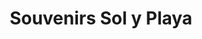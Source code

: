 ---
title: "Souvenirs Sol y Playa"
url: /mojacar-playa/souvenirs-sol-y-playa/
shop: tienda rural
---